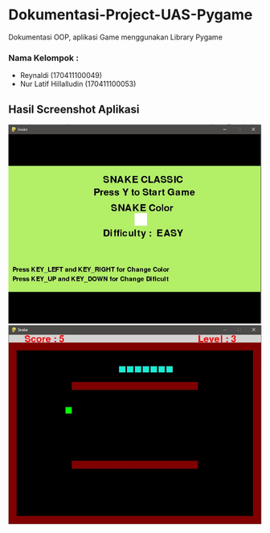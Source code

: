 # Dokumentasi-Project-UAS-Pygame
Dokumentasi OOP, aplikasi Game menggunakan Library Pygame
### Nama Kelompok :
<ul>
  <li>Reynaldi (170411100049)</li>
  <li>Nur Latif Hillalludin (170411100053)</li>
</ul>


## Hasil Screenshot Aplikasi  

![Screenshot1](/image/Screenshot_1.jpg)
![Screenshot2](/image/Screenshot_2.jpg)

